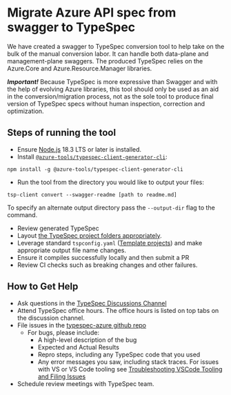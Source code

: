 # Migrate Azure API spec from swagger to TypeSpec

We have created a swagger to TypeSpec conversion tool to help take on the bulk of the manual conversion labor. It can handle both data-plane and management-plane swaggers. The produced TypeSpec relies on the Azure.Core and Azure.Resource.Manager libraries.

**_Important!_** Because TypeSpec is more expressive than Swagger and with the help of evolving Azure libraries, this tool should only be used as an aid in the conversion/migration process, not as the sole tool to produce final version of TypeSpec specs without human inspection, correction and optimization.

## Steps of running the tool

- Ensure [Node.js](https://nodejs.org/en/download/) 18.3 LTS or later is installed.
- Install [`@azure-tools/typespec-client-generator-cli`](https://www.npmjs.com/package/@azure-tools/typespec-client-generator-cli):

```shell
npm install -g @azure-tools/typespec-client-generator-cli
```

- Run the tool from the directory you would like to output your files:

```shell
tsp-client convert --swagger-readme [path to readme.md]
```

To specify an alternate output directory pass the `--output-dir` flag to the command.


- Review generated TypeSpec
- Layout [the TypeSpec project folders appropriately](https://github.com/Azure/azure-rest-api-specs/blob/main/documentation/typespec-structure-guidelines.md).
- Leverage standard `tspconfig.yaml` ([Template projects](https://github.com/microsoft/typespec/tree/main/eng/feeds)) and make appropriate output file name changes.
- Ensure it compiles successfully locally and then submit a PR
- Review CI checks such as breaking changes and other failures.

## How to Get Help

- Ask questions in the [TypeSpec Discussions Channel](https://teams.microsoft.com/l/channel/19%3a906c1efbbec54dc8949ac736633e6bdf%40thread.skype/TypeSpec%2520Discussion%2520%25F0%259F%2590%25AE?groupId=3e17dcb0-4257-4a30-b843-77f47f1d4121&tenantId=72f988bf-86f1-41af-91ab-2d7cd011db47)
- Attend TypeSpec office hours. The office hours is listed on top tabs on the discussion channel.
- File issues in the [typespec-azure github repo](https://github.com/azure/typespec-azure/issues)
  - For bugs, please include:
    - A high-level description of the bug
    - Expected and Actual Results
    - Repro steps, including any TypeSpec code that you used
    - Any error messages you saw, including stack traces. For issues with VS or VS Code tooling see [Troubleshooting VSCode Tooling and Filing Issues](#troubleshooting-vscode-tooling-and-filing-issues)
- Schedule review meetings with TypeSpec team.
